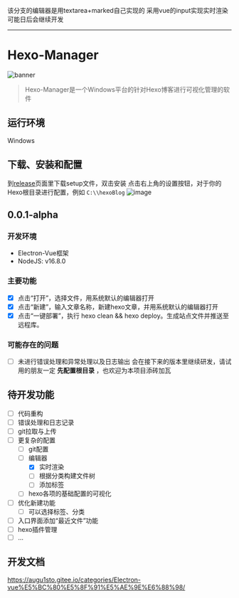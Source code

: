 该分支的编辑器是用textarea+marked自己实现的
采用vue的input实现实时渲染
可能日后会继续开发


---

# Hexo-Manager

![banner](https://user-images.githubusercontent.com/38211047/156713434-b510eced-19e8-432d-8105-04e2f0455aaa.png)

> Hexo-Manager是一个Windows平台的针对Hexo博客进行可视化管理的软件

## 运行环境
Windows

## 下载、安装和配置
到[release](https://github.com/Augu1sto/Hexo-Manager/releases)页面里下载setup文件，双击安装
点击右上角的设置按钮，对于你的Hexo根目录进行配置，例如 `C:\\hexoBlog`
![image](https://user-images.githubusercontent.com/38211047/156712420-b50ca04f-00bb-4265-847d-577109c24391.png)

## 0.0.1-alpha
### 开发环境
- Electron-Vue框架
- NodeJS: v16.8.0

### 主要功能
- [x] 点击“打开”，选择文件，用系统默认的编辑器打开
- [x] 点击“新建”，输入文章名称，新建hexo文章，并用系统默认的编辑器打开
- [x] 点击“一键部署”，执行 hexo clean && hexo deploy。生成站点文件并推送至远程库。

### 可能存在的问题
- [ ] 未进行错误处理和异常处理以及日志输出
会在接下来的版本里继续研发，请试用的朋友一定 **先配置根目录** ，也欢迎为本项目添砖加瓦

## 待开发功能
- [ ] 代码重构
- [ ] 错误处理和日志记录
- [ ] git拉取与上传
- [ ] 更复杂的配置
  - [ ] git配置
  - [ ] 编辑器
    - [x] 实时渲染
    - [ ] 根据分类构建文件树
    - [ ] 添加标签
  - [ ] hexo各项的基础配置的可视化
- [ ] 优化新建功能
  - [ ] 可以选择标签、分类
- [ ] 入口界面添加“最近文件”功能
- [ ] hexo插件管理
- [ ] ...

## 开发文档
https://augu1sto.gitee.io/categories/Electron-vue%E5%BC%80%E5%8F%91%E5%AE%9E%E6%88%98/

